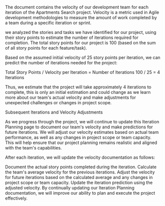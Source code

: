 The document contains the velocity of our development team for each iteration of the Apartments Search project. Velocity is a metric used in Agile development methodologies to measure the amount of work completed by a team during a specific iteration or sprint.

we analyzed the stories and tasks we have identified for our project, using their story points to estimate the number of iterations required for completion. The total story points for our project is 100 (based on the sum of all story points for each feature/task).

Based on the assumed initial velocity of 25 story points per iteration, we can predict the number of iterations needed for the project:

Total Story Points / Velocity per Iteration = Number of Iterations 100 / 25 = 4 Iterations

Thus, we estimate that the project will take approximately 4 iterations to complete, this is only an initial estimation and could change as we learn more about our team's actual velocity and make adjustments for unexpected challenges or changes in project scope.

Subsequent Iterations and Velocity Adjustments

As we progress through the project, we will continue to update this Iteration Planning page to document our team's velocity and make predictions for future iterations. We will adjust our velocity estimates based on actual team performance, as well as any changes in project scope or team capacity. This will help ensure that our project planning remains realistic and aligned with the team's capabilities.

After each iteration, we will update the velocity documentation as follows:

Document the actual story points completed during the iteration. Calculate the team's average velocity for the previous iterations. Adjust the velocity for future iterations based on the calculated average and any changes in project scope or team capacity. Update the iteration prediction using the adjusted velocity. By continually updating our Iteration Planning documentation, we will improve our ability to plan and execute the project effectively.
